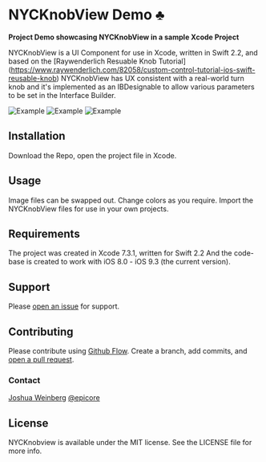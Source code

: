 # NYCKnobView Demo ♣

**Project Demo showcasing NYCKnobView in a sample Xcode Project**

NYCKnobView is a  UI Component for use in Xcode, written in Swift 2.2, and based on the [Raywenderlich Resuable Knob Tutorial] 
(https://www.raywenderlich.com/82058/custom-control-tutorial-ios-swift-reusable-knob)
NYCKnobView has UX consistent with a real-world turn knob and it's implemented as an IBDesignable to allow various parameters to be set in the Interface Builder.

![Example](http://3rdstreetapps.com/images/nycknobview1.png)
![Example](http://3rdstreetapps.com/images/nycknobview2.png)
![Example](http://3rdstreetapps.com/images/nycknobview3.png)

## Installation

Download the Repo, open the project file in Xcode. 

## Usage

Image files can be swapped out. 
Change colors as you require. 
Import the NYCKnobView files for use in your own projects. 

## Requirements

The project was created in Xcode 7.3.1, written for Swift 2.2
And the code-base is created to work with iOS 8.0 - iOS 9.3 (the current version).

## Support

Please [open an issue](https://github.com/epicore/NYCKnobview/issues/new) for support.

## Contributing

Please contribute using [Github Flow](https://guides.github.com/introduction/flow/). Create a branch, add commits, and [open a pull request](https://github.com/epicore/NYCKnobview/compare/).

### Contact

[Joshua Weinberg](https://github.com/epicore)
[@epicore](https://twitter.com/epicore)

## License

NYCKnobview is available under the MIT license. See the LICENSE file for more info.
